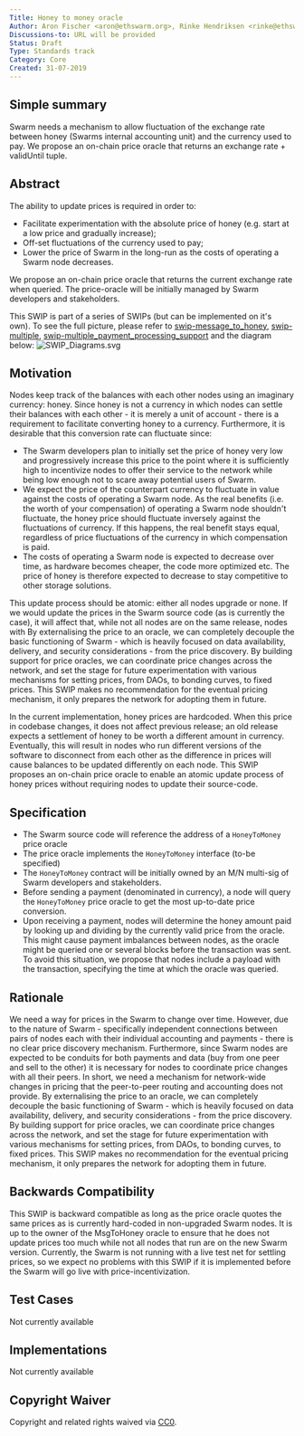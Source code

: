 ```yaml
---
Title: Honey to money oracle
Author: Aron Fischer <aron@ethswarm.org>, Rinke Hendriksen <rinke@ethswarm.org>, Vojtech Simetka <vojtech@iovlabs.org>
Discussions-to: URL will be provided
Status: Draft
Type: Standards track
Category: Core
Created: 31-07-2019
---
```


## Simple summary 
Swarm needs a mechanism to allow fluctuation of the exchange rate between honey (Swarms internal accounting unit) and the currency used to pay. We propose an on-chain price oracle that returns an exchange rate + validUntil tuple.  

## Abstract 
The ability to update prices is required in order to:
* Facilitate experimentation with the absolute price of honey (e.g. start at a low price and gradually increase);
* Off-set fluctuations of the currency used to pay;
* Lower the price of Swarm in the long-run as the costs of operating a Swarm node decreases.

We propose an on-chain price oracle that returns the current exchange rate when queried. The price-oracle will be initially managed by Swarm developers and stakeholders.

This SWIP is part of a series of SWIPs (but can be implemented on it's own). To see the full picture, please refer to [swip-message_to_honey](./swip-message_to_honey.md), [swip-multiple](./swip-honey_to_money.md), [swip-multiple_payment_processing_support](./swip-multiple_payment_processing_support.md) and the diagram below:
![SWIP_Diagrams.svg](./../assets/swip-honey_to_money/SWIP_Diagrams.svg)

## Motivation
Nodes keep track of the balances with each other nodes using an imaginary currency: honey. Since honey is not a currency in which nodes can settle their balances with each other - it is merely a unit of account - there is a requirement to facilitate converting honey to a currency. Furthermore, it is desirable that this conversion rate can fluctuate since:

* The Swarm developers plan to initially set the price of honey very low and progressively increase this price to the point where it is sufficiently high to incentivize nodes to offer their service to the network while being low enough not to scare away potential users of Swarm. 
* We expect the price of the counterpart currency to fluctuate in value against the costs of operating a Swarm node. As the real benefits (i.e. the worth of your compensation) of operating a Swarm node shouldn't fluctuate, the honey price should fluctuate inversely against the fluctuations of currency. If this happens, the real benefit stays equal, regardless of price fluctuations of the currency in which compensation is paid. 
* The costs of operating a Swarm node is expected to decrease over time, as hardware becomes cheaper, the code more optimized etc. The price of honey is therefore expected to decrease to stay competitive to other storage solutions. 

This update process should be atomic: either all nodes upgrade or none. If we would update the prices in the Swarm source code (as is currently the case), it will affect that, while not all nodes are on the same release, nodes with By externalising the price to an oracle, we can completely decouple the basic functioning of Swarm - which is heavily focused on data availability, delivery, and security considerations - from the price discovery. By building support for price oracles, we can coordinate price changes across the network, and set the stage for future experimentation with various mechanisms for setting prices, from DAOs, to bonding curves, to fixed prices. This SWIP makes no recommendation for the eventual pricing mechanism, it only prepares the network for adopting them in future.

In the current implementation, honey prices are hardcoded. When this price in codebase changes, it does not affect previous release; an old release expects a settlement of honey to be worth a different amount in currency. Eventually, this will result in nodes who run different versions of the software to disconnect from each other as the difference in prices will cause balances to be updated differently on each node. This SWIP proposes an on-chain price oracle to enable an atomic update process of honey prices without requiring nodes to update their source-code.

## Specification
* The Swarm source code will reference the address of a `HoneyToMoney` price oracle
* The price oracle implements the `HoneyToMoney` interface (to-be specified) 
* The `HoneyToMoney` contract will be initially owned by an M/N multi-sig of Swarm developers and stakeholders.
* Before sending a payment (denominated in currency), a node will query the `HoneyToMoney` price oracle to get the most up-to-date price conversion. 
* Upon receiving a payment, nodes will determine the honey amount paid by looking up and dividing by the currently valid price from the oracle. This might cause payment imbalances between nodes, as the oracle might be queried one or several blocks before the transaction was sent. To avoid this situation, we propose that nodes include a payload with the transaction, specifying the time at which the oracle was queried.

## Rationale
We need a way for prices in the Swarm to change over time. However, due to the nature of Swarm - specifically independent connections between pairs of nodes each with their individual accounting and payments - there is no clear price discovery mechanism. Furthermore, since Swarm nodes are expected to be conduits for both payments and data (buy from one peer and sell to the other) it is necessary for nodes to coordinate price changes with all their peers. In short, we need a mechanism for network-wide changes in pricing that the peer-to-peer routing and accounting does not provide.
By externalising the price to an oracle, we can completely decouple the basic functioning of Swarm - which is heavily focused on data availability, delivery, and security considerations - from the price discovery. By building support for price oracles, we can coordinate price changes across the network, and set the stage for future experimentation with various mechanisms for setting prices, from DAOs, to bonding curves, to fixed prices. This SWIP makes no recommendation for the eventual pricing mechanism, it only prepares the network for adopting them in future.

## Backwards Compatibility 
This SWIP is backward compatible as long as the price oracle quotes the same prices as is currently hard-coded in non-upgraded Swarm nodes. It is up to the owner of the MsgToHoney oracle to ensure that he does not update prices too much while not all nodes that run are on the new Swarm version. Currently, the Swarm is not running with a live test net for settling prices, so we expect no problems with this SWIP if it is implemented before the Swarm will go live with price-incentivization. 

## Test Cases
Not currently available

## Implementations 
Not currently available

## Copyright Waiver
 Copyright and related rights waived via [CC0](https://creativecommons.org/publicdomain/zero/1.0/).
